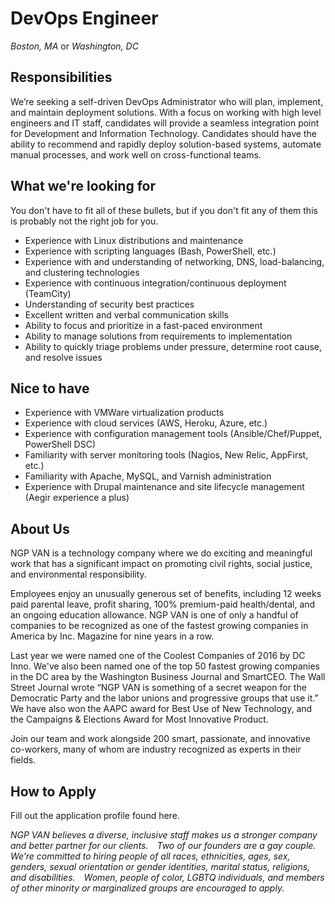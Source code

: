 DevOps Engineer
===============
*Boston, MA* or *Washington, DC*

Responsibilities
----------------

We’re seeking a self-driven DevOps Administrator who will plan, implement, and maintain deployment solutions.  With a focus on working with high level engineers and IT staff, candidates will provide a seamless integration point for Development and Information Technology.  Candidates should have the ability to recommend and rapidly deploy solution-based systems, automate manual processes, and work well on cross-functional teams.

What we're looking for
----------------------

You don't have to fit all of these bullets, but if you don't fit any of them this is probably not the right job for you.

* Experience with Linux distributions and maintenance
* Experience with scripting languages (Bash, PowerShell, etc.)
* Experience with and understanding of networking, DNS, load-balancing, and clustering technologies
* Experience with continuous integration/continuous deployment (TeamCity)
* Understanding of security best practices
* Excellent written and verbal communication skills
* Ability to focus and prioritize in a fast-paced environment 
* Ability to manage solutions from requirements to implementation
* Ability to quickly triage problems under pressure, determine root cause, and resolve issues

Nice to have
------------

* Experience with VMWare virtualization products
* Experience with cloud services (AWS, Heroku, Azure, etc.)
* Experience with configuration management tools (Ansible/Chef/Puppet, PowerShell DSC) 
* Familiarity with server monitoring tools (Nagios, New Relic, AppFirst, etc.)
* Familiarity with Apache, MySQL, and Varnish administration
* Experience with Drupal maintenance and site lifecycle management (Aegir experience a plus)

About Us
--------

NGP VAN is a technology company where we do exciting and meaningful work that has a significant impact on promoting civil rights, social justice, and environmental responsibility.

Employees enjoy an unusually generous set of benefits, including 12 weeks paid parental leave, profit sharing, 100% premium-paid health/dental, and an ongoing education allowance. NGP VAN is one of only a handful of companies to be recognized as one of the fastest growing companies in America by Inc. Magazine for nine years in a row.

Last year we were named one of the Coolest Companies of 2016 by DC Inno. We've also been named one of the top 50 fastest growing companies in the DC area by the Washington Business Journal and SmartCEO. The Wall Street Journal wrote “NGP VAN is something of a secret weapon for the Democratic Party and the labor unions and progressive groups that use it.” We have also won the AAPC award for Best Use of New Technology, and the Campaigns & Elections Award for Most Innovative Product.

Join our team and work alongside 200 smart, passionate, and innovative co-workers, many of whom are industry recognized as experts in their fields.

How to Apply
------------

Fill out the application profile found here.

_NGP VAN believes a diverse, inclusive staff makes us a stronger company and better partner for our clients.  Two of our founders are a gay couple.  We’re committed to hiring people of all races, ethnicities, ages, sex, genders, sexual orientation or gender identities, marital status, religions, and disabilities.  Women, people of color, LGBTQ individuals, and members of other minority or marginalized groups are encouraged to apply._
